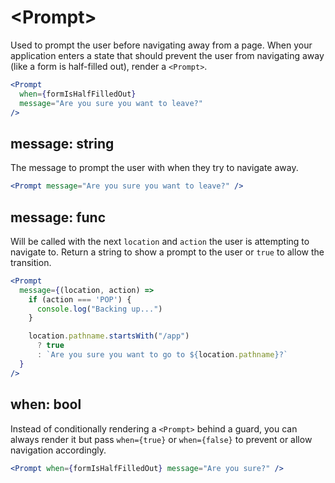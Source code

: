 # &lt;Prompt>

Used to prompt the user before navigating away from a page. When your application enters a state that should prevent the user from navigating away (like a form is half-filled out), render a `<Prompt>`.

```jsx
<Prompt
  when={formIsHalfFilledOut}
  message="Are you sure you want to leave?"
/>
```

## message: string

The message to prompt the user with when they try to navigate away.

```jsx
<Prompt message="Are you sure you want to leave?" />
```

## message: func

Will be called with the next `location` and `action` the user is attempting to navigate to. Return a string to show a prompt to the user or `true` to allow the transition.

```jsx
<Prompt
  message={(location, action) =>
    if (action === 'POP') {
      console.log("Backing up...")
    }

    location.pathname.startsWith("/app")
      ? true
      : `Are you sure you want to go to ${location.pathname}?`
  }
/>
```

## when: bool

Instead of conditionally rendering a `<Prompt>` behind a guard, you can always render it but pass `when={true}` or `when={false}` to prevent or allow navigation accordingly.

```jsx
<Prompt when={formIsHalfFilledOut} message="Are you sure?" />
```
